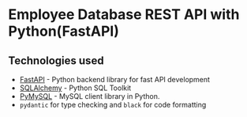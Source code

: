 # Employee Database REST API with Python(FastAPI)

## Technologies used

- [FastAPI](https://fastapi.tiangolo.com/) - Python backend library for fast API development
- [SQLAlchemy](https://www.sqlalchemy.org/) - Python SQL Toolkit
- [PyMySQL](https://github.com/PyMySQL/PyMySQL) - MySQL client library in Python.
- `pydantic` for type checking and `black` for code formatting
